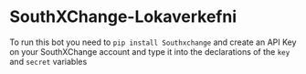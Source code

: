 # SouthXChange-Lokaverkefni

To run this bot you need to `pip install Southxchange` and create an API Key on your SouthXChange account and type it into the declarations of the `key` and `secret` variables
